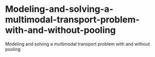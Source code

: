 # Modeling-and-solving-a-multimodal-transport-problem-with-and-without-pooling
Modeling and solving a multimodal transport problem with and without pooling
